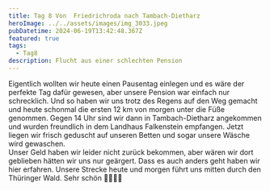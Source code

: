 ```yaml
---
title: Tag 8 Von  Friedrichroda nach Tambach-Dietharz
heroImage: ../../assets/images/img_3033.jpeg
pubDatetime: 2024-06-19T13:42:48.367Z
featured: true
tags:
  - Tag8
description: Flucht aus einer schlechten Pension
---
```

Eigentlich wollten wir heute einen Pausentag einlegen und es wäre der perfekte Tag dafür gewesen, aber unsere Pension war einfach nur schrecklich. Und so haben wir uns trotz des Regens auf den Weg gemacht und heute schonmal die ersten 12 km von morgen unter die Füße genommen. Gegen 14 Uhr sind wir dann in Tambach-Dietharz angekommen und wurden freundlich in dem Landhaus Falkenstein empfangen. Jetzt liegen wir frisch geduscht auf unseren Betten und sogar unsere Wäsche wird gewaschen. \
Unser Geld haben wir leider nicht zurück bekommen, aber wären wir dort geblieben hätten wir uns nur geärgert. Dass es auch anders geht haben wir hier erfahren. Unsere Strecke heute und morgen führt uns mitten durch den Thüringer Wald. Sehr schön 🌲🌳🌲🌳